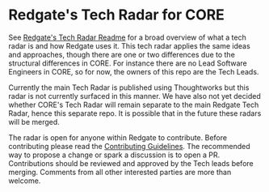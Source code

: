 # Redgate's Tech Radar for CORE

See [Redgate's Tech Radar Readme](https://github.com/red-gate/Tech-Radar#readme) for a broad overview of what a tech radar is and how Redgate uses it. This tech radar applies the same ideas and approaches, though there are one or two differences due to the structural differences in CORE. For instance there are no Lead Software Engineers in CORE, so for now, the owners of this repo are the Tech Leads.

Currently the main Tech Radar is published using Thoughtworks but this radar is not currently surfaced in this manner. We have also not yet decided whether CORE's Tech Radar will remain separate to the main Redgate Tech Radar, hence this separate repo. It is possible that in the future these radars will be merged.

The radar is open for anyone within Redgate to contribute. Before contributing please read the [Contributing Guidelines](.github/CONTRIBUTING.md).
The recommended way to propose a change or spark a discussion is to open a PR. Contributions should be reviewed and approved by the Tech leads before merging. Comments from all other interested parties are more than welcome.
